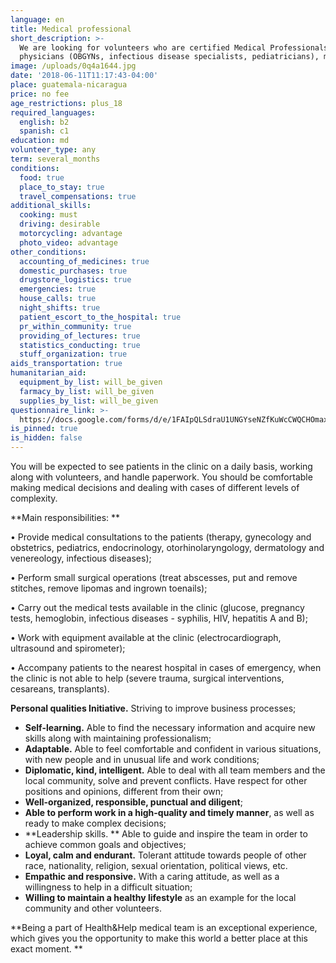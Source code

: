 ```yaml
---
language: en
title: Medical professional
short_description: >-
  We are looking for volunteers who are certified Medical Professionals, such as
  physicians (OBGYNs, infectious disease specialists, pediatricians), midwives
image: /uploads/0q4a1644.jpg
date: '2018-06-11T11:17:43-04:00'
place: guatemala-nicaragua
price: no fee
age_restrictions: plus_18
required_languages:
  english: b2
  spanish: c1
education: md
volunteer_type: any
term: several_months
conditions:
  food: true
  place_to_stay: true
  travel_compensations: true
additional_skills:
  cooking: must
  driving: desirable
  motorcycling: advantage
  photo_video: advantage
other_conditions:
  accounting_of_medicines: true
  domestic_purchases: true
  drugstore_logistics: true
  emergencies: true
  house_calls: true
  night_shifts: true
  patient_escort_to_the_hospital: true
  pr_within_community: true
  providing_of_lectures: true
  statistics_conducting: true
  stuff_organization: true
aids_transportation: true
humanitarian_aid:
  equipment_by_list: will_be_given
  farmacy_by_list: will_be_given
  supplies_by_list: will_be_given
questionnaire_link: >-
  https://docs.google.com/forms/d/e/1FAIpQLSdraU1UNGYseNZfKuWcCWQCHOmax3WeBOFXDBGI1HxcHxksOw/viewform
is_pinned: true
is_hidden: false
---
```

You will be expected to see patients in the clinic on a daily basis, working along with volunteers, and handle paperwork. You should be comfortable making medical decisions and dealing with cases of different levels of complexity.

**Main responsibilities:**

• Provide medical consultations to the patients (therapy, gynecology and obstetrics, pediatrics, endocrinology, otorhinolaryngology, dermatology and venereology, infectious diseases);

• Perform small surgical operations (treat abscesses, put and remove stitches, remove lipomas and ingrown toenails);

• Carry out the medical tests available in the clinic (glucose, pregnancy tests, hemoglobin, infectious diseases - syphilis, HIV, hepatitis A and B);

• Work with equipment available at the clinic (electrocardiograph, ultrasound and spirometer);

• Accompany patients to the nearest hospital in cases of emergency, when the clinic is not able to help (severe trauma, surgical interventions, cesareans, transplants).

**Personal qualities
Initiative.** Striving to improve business processes;

* **Self-learning.** Able to find the necessary information and acquire new skills along with maintaining professionalism;
* **Adaptable.** Able to feel comfortable and confident in various situations, with new people and in unusual life and work conditions;
* **Diplomatic, kind, intelligent.** Able to deal with all team members and the local community, solve and prevent conflicts. Have respect for other positions and opinions, different from their own;
* **Well-organized, responsible, punctual and diligent**;
* **Able to perform work in a high-quality and timely manner**, as well as ready to make complex decisions;
* **Leadership skills.
  ** Able to guide and inspire the team in order to achieve common goals and objectives;
* **Loyal, calm and endurant.** Tolerant attitude towards people of other race, nationality, religion, sexual orientation, political views, etc.
* **Empathic and responsive.** With a caring attitude, as well as a willingness to help in a difficult situation;
* **Willing to maintain a healthy lifestyle** as an example for the local community and other volunteers.

**Being a part of Health&Help medical team is an exceptional experience, which gives you the opportunity to make this world a better place at this exact moment.
**
